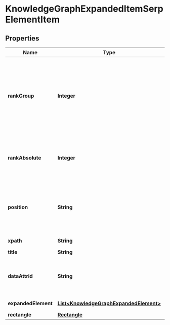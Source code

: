 

# KnowledgeGraphExpandedItemSerpElementItem


## Properties

| Name | Type | Description | Notes |
|------------ | ------------- | ------------- | -------------|
|**rankGroup** | **Integer** | group rank in SERP position within a group of elements with identical type values positions of elements with different type values are omitted from rank_group |  [optional] |
|**rankAbsolute** | **Integer** | absolute rank in SERP absolute position among all the elements in SERP |  [optional] |
|**position** | **String** | the alignment of the element in SERP can take the following values: left, right |  [optional] |
|**xpath** | **String** | the XPath of the element |  [optional] |
|**title** | **String** | title of the link |  [optional] |
|**dataAttrid** | **String** | google defined data attribute ID example: kc:/local:place qa |  [optional] |
|**expandedElement** | [**List&lt;KnowledgeGraphExpandedElement&gt;**](KnowledgeGraphExpandedElement.md) | link of the element |  [optional] |
|**rectangle** | [**Rectangle**](Rectangle.md) |  |  [optional] |




